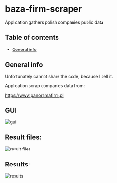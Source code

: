 # baza-firm-scraper
Application gathers polish companies public data


## Table of contents
* [General info](#general-info)


## General info
Unfortunately cannot share the code, because I sell it.

Application scrap companies data from:

https://www.panoramafirm.pl


## GUI
![gui](http://cv.retip1994.usermd.net/wp-content/uploads/2021/02/interfejs.png)

## Result files:
![result files](http://cv.retip1994.usermd.net/wp-content/uploads/2021/02/wyniki.png)

## Results:
![results](http://cv.retip1994.usermd.net/wp-content/uploads/2021/02/tabelka.png)








